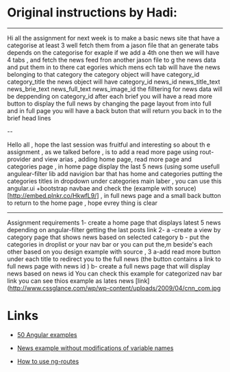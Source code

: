 # Original instructions by Hadi:

---

Hi all the assignment for next week is to make a basic news site that have a categorise at least 3 well fetch them from a jason file that an generate tabs depends on the categorise for exaple if we add a 4th one then we will have 4 tabs
, and fetch the news feed fron another jason file to g the news data and put them in to there cat
egories which mens ech tab will have the news belonging to that category
the category object will have
category_id
category_title
the news object will have
category_id
news_id
news_title_text
news_brie_text
news_full_text
news_image_id
the filltering for news data will be deppending on category_id
after each brief you will have a read more button to display the full news by changing the page layout from into full and in full page you will have a back buton that will return you back in to the brief head lines

--

Hello all , hope the last session was fruitful and interesting so about th e
assignment , as we talked before , is to add a read more page using
rout-provider and view arias , adding home page, read more page and categories
page , in home page display the last 5 news (using some usefull angulear-filter
lib add navigion bar that has home and categories putting the categories titles
in dropdown under categories main laber , you can use this angular.ui
+bootstrap navbae and check the (example with
soruce)[http://embed.plnkr.co/HkwfL9/] , in full news page and a small back
button to return to the home page , hope evrey thing is clear

---

Assignment requirements
1- create a home page that displays latest 5 news depending on angular-filter getting the last posts link
2- a -create a view by category page that shows news based on selected category
b - put the categories in droplist or your nav bar or you can put the,m beside's each other based on you design example with source ,
3 a-add read more button under each title to redirect you to the full news (the button contains a link to full news page with news id )
b- create a full news page that will display news based on news id
You can check this example for categorized nav bar link
you can see thios example as lates news [link](http://www.cssglance.com/wp/wp-content/uploads/2009/04/cnn_com.jpg

# Links

- [50 Angular examples](https://curran.github.io/screencasts/introToAngular/exampleViewer/#/)
- [News example without modifications of variable names](https://drive.google.com/open?id=0BzRr-U7aisqpRUlxWUFJanQ4cjg)

- [How to use ng-routes](https://curran.github.io/screencasts/introToAngular/exampleViewer/#/37)



